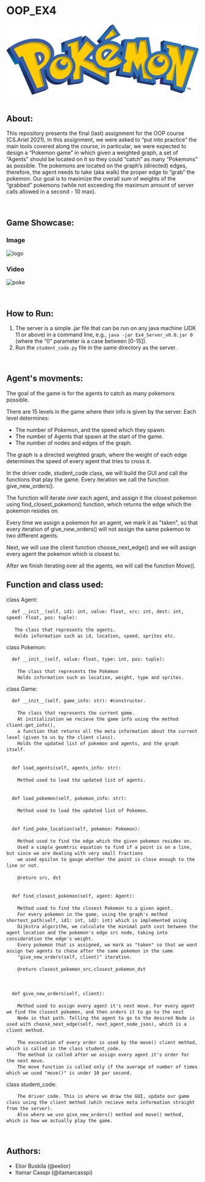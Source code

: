 # OOP_EX4
<img src="game/sprites/logo.svg.png" alt="logo">

<br/>
<br/>

## About:
This repository presents the final (last) assignment for the OOP course (CS.Ariel 2021),
In this assignment, we were asked to “put into practice” the main tools covered along the course, in particular, we were expected to design a “Pokemon game” in which given a weighted graph,  a set of “Agents” should be located on it so they could “catch” as many “Pokemons” as possible. The pokemons are located on the graph’s (directed) edges, therefore, the agent needs to take (aka walk)  the proper edge to “grab” the pokemon. Our goal is to maximize the overall sum of weights of the “grabbed” pokemons (while not exceeding the maximum amount of server calls allowed in a second - 10 max).

<br/>

## Game Showcase:
### Image
<img src="game/sprites/showcase.png" alt="logo">

<br/>

### Video
![poke](https://user-images.githubusercontent.com/74679553/148662018-f1c857a9-c16a-4f87-90ea-88365f4a5b37.gif)


<br/>

## How to Run:

1. The server is a simple .jar file that can be run on any java machine (JDK 11 or above) in a command line, e.g.,  ```java -jar Ex4_Server_v0.0.jar 0```  (where the “0” parameter is a case between [0-15]).
2. Run the ```student_code.py``` file in the same directory as the server.

<br/>

## Agent's movments:
The goal of the game is for the agents to catch as many pokemons possible.

There are 15 levels in the game where their info is given by the server. Each level determines:

- The number of Pokemon, and the speed which they spawn.
- The number of Agents that spawn at the start of the game.
- The number of nodes and edges of the graph.

The graph is a directed weighted graph, where the weight of each edge determines the speed of every agent that tries to cross it.



In the driver code, student_code class, we will build the GUI and call the functions that play the game. Every iteration we call the function give_new_orders().

The function will iterate over each agent, and assign it the closest pokemon using find_closest_pokemon() function, which returns the edge which the pokemon resides on.

Every time we assign a pokemon for an agent, we mark it as "taken", so that every iteration of give_new_orders() will not assign the same pokemon to two different agents.

Next, we will use the client function choose_next_edge() and we will assign every agent the pokemon which is closest to.

After we finish iterating over all the agents, we will call the function Move().

## Function and class used:

  class Agent:
  
      def __init__(self, id1: int, value: float, src: int, dest: int, speed: float, pos: tuple):

       The class that represents the agents. 
       Holds information such as id, location, speed, sprites etc.

    
class Pokemon:

      def __init__(self, value: float, type: int, pos: tuple):

        The class that represents the Pokemon
        Holds information such as location, weight, type and sprites.

class Game:

      def __init__(self, game_info: str): #constructor.

        The class that represents the current game.
        At initialization we recieve the game info using the method client.get_info(), 
        a function that returns all the meta information about the current level (given to us by the client class).
        Holds the updated list of pokemon and agents, and the graph itself.


      def load_agents(self, agents_info: str):

        Method used to load the updated list of agents. 


      def load_pokemon(self, pokemon_info: str):

        Method used to load the updated list of Pokemon.


      def find_poke_location(self, pokemon: Pokemon):

        Method used to find the edge which the given pokemon resides on.
        Used a simple geomtric equation to find if a point is on a line, but since we are dealing with very small fractions
        we used epsilon to gauge whether the point is close enough to the line or not.

        @return src, dst

        
      def find_closest_pokemon(self, agent: Agent):

        Method used to find the closest Pokemon to a given agent.
        For every pokemon in the game, using the graph's method shortest_path(self, id1: int, id2: int) which is implemented using
        Dijkstra algorithm, we calculate the minimal path cost between the agent location and the pokemon's edge src node, taking into consideration the edge's weight.
        Every pokemon that is assigned, we mark as "taken" so that we wont assign two agents to chase after the same pokemon in the same
        "give_new_orders(self, client)" iteration.

        @return closest_pokemon_src,closest_pokemon_dst


      
      def give_new_orders(self, client):

        Method used to assign every agent it's next move. For every agent we find the closest pokemon, and then orders it to go to the next 
        Node in that path. Telling the agent to go to the desired Node is used with choose_next_edge(self, next_agent_node_json), which is a client method.

        The excecution of every order is used by the move() client method, which is called in the class student_code.
        The method is called after we assign every agent it's order for the next move.
        The move function is called only if the average of number of times which we used "move()" is under 10 per second.


class student_code:
    
        The driver code. This is where we draw the GUI, update our game class using the client method (whih recieve meta information straight from the server).
        Also where we use give_new_orders() method and move() method, which is how we actually play the game.




  


<br/>

## Authors:
- Elior Buskila (@eelior)
- Itamar Casspi (@itamarcasspi)
